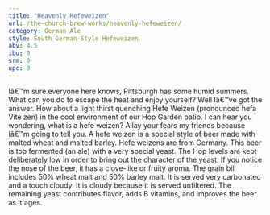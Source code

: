 ```yaml
---
title: "Heavenly Hefeweizen"
url: /the-church-brew-works/heavenly-hefeweizen/
category: German Ale
style: South German-Style Hefeweizen
abv: 4.5
ibu: 0
srm: 0
upc: 0
---
```

Iâ€™m sure everyone here knows, Pittsburgh has some humid summers.  What can you do to escape the heat and enjoy yourself?  Well Iâ€™ve got the answer.  How about a light thirst quenching Hefe Weizen (pronounced hefa Vite zen) in the cool environment of our Hop Garden patio.  I can hear you wondering, what is a hefe weizen?  Allay your fears my friends because Iâ€™m going to tell you.  A hefe weizen is a special style of beer made with malted wheat and malted barley.  Hefe weizens are from Germany.  This beer is top fermented (an ale) with a very special yeast.  The Hop levels are kept deliberately low in order to bring out the character of the yeast.  If you notice the nose of the beer, it has a clove-like or fruity aroma.  The grain bill includes 50% wheat malt and 50% barley malt.  It is served very carbonated and a touch cloudy.  It is cloudy because it is served unfiltered.  The remaining yeast contributes flavor, adds B vitamins, and improves the beer as it ages.
